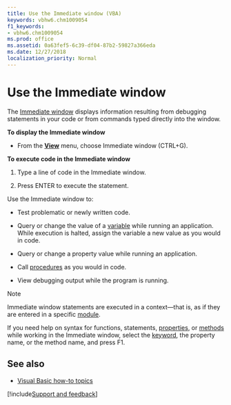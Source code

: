 ```yaml
---
title: Use the Immediate window (VBA)
keywords: vbhw6.chm1009054
f1_keywords:
- vbhw6.chm1009054
ms.prod: office
ms.assetid: 0a63fef5-6c39-df04-87b2-59827a366eda
ms.date: 12/27/2018
localization_priority: Normal
---
```



# Use the Immediate window

The [Immediate window](immediate-window.md) displays information resulting from debugging statements in your code or from commands typed directly into the window.

**To display the Immediate window**

- From the **[View](view-menu.md)** menu, choose Immediate window (CTRL+G).
    
**To execute code in the Immediate window**

1. Type a line of code in the Immediate window.
    
2. Press ENTER to execute the statement.
    

Use the Immediate window to:

- Test problematic or newly written code.
    
- Query or change the value of a [variable](../../Glossary/vbe-glossary.md#variable) while running an application. While execution is halted, assign the variable a new value as you would in code.
    
- Query or change a property value while running an application.
    
- Call [procedures](../../Glossary/vbe-glossary.md#procedure) as you would in code.
    
- View debugging output while the program is running.
    

> [!NOTE] 
> Immediate window statements are executed in a context—that is, as if they are entered in a specific [module](../../Glossary/vbe-glossary.md#module).

If you need help on syntax for functions, statements, [properties](../../Glossary/vbe-glossary.md#property), or [methods](../../Glossary/vbe-glossary.md#method) while working in the Immediate window, select the [keyword](../../Glossary/vbe-glossary.md#keyword), the property name, or the method name, and press F1.

## See also

- [Visual Basic how-to topics](visual-basic-how-to-topics.md)

[!include[Support and feedback](~/includes/feedback-boilerplate.md)]
